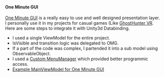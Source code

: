 #### One Minute GUI

[One Minute GUI](https://www.assetstore.unity3d.com/en/#!/content/32346) is a really easy to use and well designed presentation layer. I personally use it in my projects for casual games (Like [GhostHunter VR](http://ghosthuntervr.com). Here are some steps to integrate it with Unity3d Databinding.

- I used a single ViewModel for the entire project.
- IsVisible and transition logic was delegated to OMG.
- If a part of the code was complex, I partended it into a sub model using ObservableObject.
- I used a [Custom MenuManager](https://github.com/NVentimiglia/Unity3d-Databinding-Mvvm-Mvc/blob/master/OneMinuteGUI/MenuManager.cs) which provided better programmic access.
- [Example MainViewModel for One Minute GUI](https://github.com/NVentimiglia/Unity3d-Databinding-Mvvm-Mvc/blob/master/OneMinuteGUI/GameViewModel.cs)
